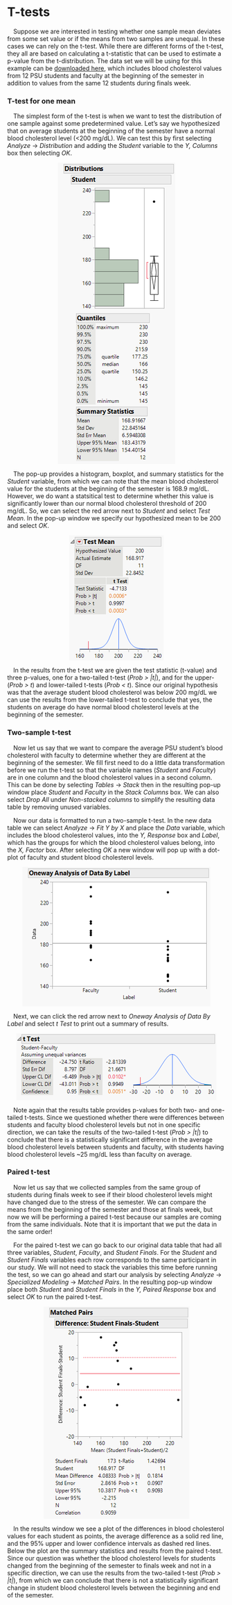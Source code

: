 
# T-tests

 Suppose we are interested in testing whether one sample mean deviates
from some set value or if the means from two samples are unequal. In
these cases we can rely on the t-test. While there are different forms
of the t-test, they all are based on calculating a t-statistic that can
be used to estimate a p-value from the t-distribution. The data set we
will be using for this example can be [downloaded
here](https://github.com/tylerbg/DLC_stat_resources/tree/master/docs/JMP/dat/cholesterol.jmp),
which includes blood cholesterol values from 12 PSU students and faculty
at the beginning of the semester in addition to values from the same 12
students during finals week.

### T-test for one mean

 The simplest form of the t-test is when we want to test the
distribution of one sample against some predetermined value. Let’s say
we hypothesized that on average students at the beginning of the
semester have a normal blood cholesterol level (&lt;200 mg/dL). We can
test this by first selecting *Analyze* -&gt; *Distribution* and adding
the *Student* variable to the *Y, Columns* box then selecting *OK*.

<center>
<img src="img/t-tests/cholesterol_one_mean.png" style="display: block; margin: auto;" />
</center>

 The pop-up provides a histogram, boxplot, and summary statistics for
the *Student* variable, from which we can note that the mean blood
cholesterol value for the students at the beginning of the semester is
168.9 mg/dL. However, we do want a statsitical test to determine whether
this value is significantly lower than our normal blood cholesterol
threshold of 200 mg/dL. So, we can select the red arrow next to
*Student* and select *Test Mean*. In the pop-up window we specify our
hypothesized mean to be 200 and select *OK*.

<center>
<img src="img/t-tests/cholesterol_one_mean2.PNG" style="display: block; margin: auto;" />
</center>

 In the results from the t-test we are given the test statistic
(t-value) and three p-values, one for a two-tailed t-test (*Prob &gt;
\|t\|*), and for the upper- (*Prob &gt; t*) and lower-tailed t-tests
(*Prob &lt; t*). Since our original hypothesis was that the average
student blood cholesterol was below 200 mg/dL we can use the results
from the lower-tailed t-test to conclude that yes, the students on
average do have normal blood cholesterol levels at the beginning of the
semester.

### Two-sample t-test

 Now let us say that we want to compare the average PSU student’s blood
cholesterol with faculty to determine whether they are different at the
beginning of the semester. We fill first need to do a little data
transformation before we run the t-test so that the variable names
(*Student* and *Faculty*) are in one column and the blood cholesterol
values in a second column. This can be done by selecting *Tables* -&gt;
*Stack* then in the resulting pop-up window place *Student* and
*Faculty* in the *Stack Columns* box. We can also select *Drop All*
under *Non-stacked columns* to simplify the resulting data table by
removing unused variables.

 Now our data is formatted to run a two-sample t-test. In the new data
table we can select *Analyze* -&gt; *Fit Y by X* and place the *Data*
variable, which includes the blood cholesterol values, into the *Y,
Response* box and *Label*, which has the groups for which the blood
cholesterol values belong, into the *X, Factor* box. After selecting
*OK* a new window will pop up with a dot-plot of faculty and student
blood cholesterol levels.

<center>
<img src="img/t-tests/cholesterol_two_means.png" style="display: block; margin: auto;" />
</center>

 Next, we can click the red arrow next to *Oneway Analysis of Data By
Label* and select *t Test* to print out a summary of results.

<center>
<img src="img/t-tests/cholesterol_two_means2.png" style="display: block; margin: auto;" />
</center>

 Note again that the results table provides p-values for both two- and
one-tailed t-tests. Since we questioned whether there were differences
between students and faculty blood cholesterol levels but not in one
specific direction, we can take the results of the two-tailed t-test
(*Prob &gt; \|t\|*) to conclude that there is a statistically
significant difference in the average blood cholesterol levels between
students and faculty, with students having blood cholesterol levels \~25
mg/dL less than faculty on average.

### Paired t-test

 Now let us say that we collected samples from the same group of
students during finals week to see if their blood cholesterol levels
might have changed due to the stress of the semester. We can compare the
means from the beginning of the semester and those at finals week, but
now we will be performing a paired t-test because our samples are coming
from the same individuals. Note that it is important that we put the
data in the same order!

 For the paired t-test we can go back to our original data table that
had all three variables, *Student*, *Faculty*, and *Student Finals*. For
the *Student* and *Student Finals* variables each row corresponds to the
same participant in our study. We will not need to stack the variables
this time before running the test, so we can go ahead and start our
analysis by selecting *Analyze* -&gt; *Specialized Modeling* -&gt;
*Matched Pairs*. In the resulting pop-up window place both *Student* and
*Student Finals* in the *Y, Paired Response* box and select *OK* to run
the paired t-test.

<center>
<img src="img/t-tests/cholesterol_paired_means.png" style="display: block; margin: auto;" />
</center>

 In the results window we see a plot of the differences in blood
cholesterol values for each student as points, the average difference as
a solid red line, and the 95% upper and lower confidence intervals as
dashed red lines. Below the plot are the summary statistics and results
from the paired t-test. Since our question was whether the blood
cholesterol levels for students changed from the beginning of the
semester to finals week and not in a specific direction, we can use the
results from the two-tailed t-test (*Prob &gt; \|t\|*), from which we
can conclude that there is not a statistically significant change in
student blood cholesterol levels between the beginning and end of the
semester.
